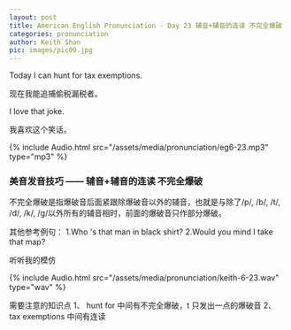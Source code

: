 ```yaml
---
layout: post
title: American English Pronunciation - Day 23 辅音+辅音的连读 不完全爆破
categories: pronunciation
author: Keith Shan
pic: images/pic09.jpg
---
```


Today I can hunt for tax exemptions.

现在我能追捕偷税漏税者。

I love that joke.

我喜欢这个笑话。

<!--more-->

{% include Audio.html src="/assets/media/pronunciation/eg6-23.mp3" type="mp3" %}

### 美音发音技巧 —— 辅音+辅音的连读 不完全爆破

不完全爆破是指爆破音后面紧跟除爆破音以外的辅音，也就是与除了/p/, /b/, /t/, /d/, /k/, /g/以外所有的辅音相时，前面的爆破音只作部分爆破。

其他参考例句：
1.Who 's that man in black shirt?
2.Would you mind I take that map?


听听我的模仿

{% include Audio.html src="/assets/media/pronunciation/keith-6-23.wav" type="wav" %}


需要注意的知识点
1、 hunt for 中间有不完全爆破，t 只发出一点的爆破音
2、 tax exemptions 中间有连读






